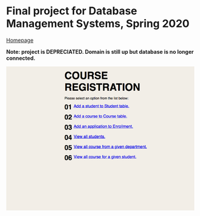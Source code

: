 # Final project for Database Management Systems, Spring 2020

[Homepage](http://turing.csce.uark.edu/~jostermu/d-b-final/project_java/index.html)

**Note: project is DEPRECIATED. Domain is still up but database is no longer connected.**

![Homepage](home.png)
